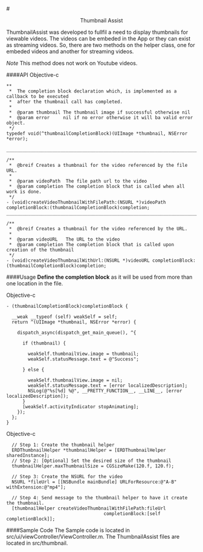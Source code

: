 #<center>Thumbnail Assist</center>

ThumbnailAssist was developed to fullfil a need to display thumbnails for viewable videos. The videos can be embeded in the App or they can exist as streaming videos.  So, there are two methods on the helper class, one for embeded videos and another for streaming videos.

*Note* This method does not work on Youtube videos.

####API
Objective-c

```
**
 *  The completion block declaration which, is implemented as a callback to be executed
 *  after the thumbnail call has completed.
 *
 *  @param thumbnail The thumbnail image if successful otherwise nil
 *  @param error     nil if no error otherwise it will ba valid error object.
 */
typedef void(^thumbnailCompletionBlock)(UIImage *thumbnail, NSError *error);

_______________________________________________________________________________________

/**
 *  @breif Creates a thumbnail for the video referenced by the file URL.
 *
 *  @param videoPath  The file path url to the video
 *  @param completion The completion block that is called when all work is done.
 */
- (void)createVideoThumbnailWithFilePath:(NSURL *)videoPath completionBlock:(thumbnailCompletionBlock)completion;
_______________________________________________________________________________________

/**
 *  @breif Creates a thumbnail for the video referenced by the URL.
 *
 *  @param videoURL   The URL to the video
 *  @param completion The completion block that is called upon creation of the thumbnail
 */
- (void)createVideoThumbnailWithUrl:(NSURL *)videoURL completionBlock:(thumbnailCompletionBlock)completion;
```

####Usage
**Define the completion block** as it will be used from more than one location in the file.

Objective-c

```
- (thumbnailCompletionBlock)completionBlock {

  __weak __typeof (self) weakSelf = self;
  return ^(UIImage *thumbnail, NSError *error) {

    dispatch_async(dispatch_get_main_queue(), ^{

      if (thumbnail) {

        weakSelf.thumbnailView.image = thumbnail;
        weakSelf.statusMessage.text = @"Success";

      } else {

        weakSelf.thumbnailView.image = nil;
        weakSelf.statusMessage.text = [error localizedDescription];
        NSLog(@"%s[%d] %@", __PRETTY_FUNCTION__, __LINE__, [error localizedDescription]);
      }
      [weakSelf.activityIndicator stopAnimating];
    });
  };
}

```

Objective-c

```
  // Step 1: Create the thumbnail helper
  ERDThumbnailHelper *thumbnailHelper = [ERDThumbnailHelper sharedInstance];
  // Step 2: [Optional] Set the desired size of the thumbnail
  thumbnailHelper.maxThumbnailSize = CGSizeMake(120.f, 120.f);

  // Step 3: Create the NSURL for the video
  NSURL *fileUrl = [[NSBundle mainBundle] URLForResource:@"A-B" withExtension:@"mp4"];

  // Step 4: Send message to the thumbnail helper to have it create the thumbnail.
  [thumbnailHelper createVideoThumbnailWithFilePath:fileUrl
                                    completionBlock:[self completionBlock]];
```

####Sample Code
The Sample code is located in src/ui/viewController/ViewController.m.  The ThumbnailAssist files are located in src/thumbnail.


